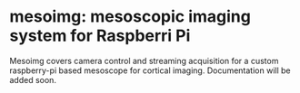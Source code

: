 # mesoimg: mesoscopic imaging system for Raspberri Pi
Mesoimg covers camera control and streaming acquisition for a custom raspberry-pi based mesoscope for cortical imaging. Documentation will be added soon.
